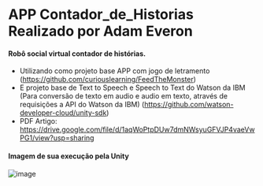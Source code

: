 # APP Contador_de_Historias Realizado por Adam Everon

#### Robô social virtual contador de histórias.

- Utilizando como projeto base APP com jogo de letramento (https://github.com/curiouslearning/FeedTheMonster)
- E projeto base de Text to Speech e Speech to Text do Watson da IBM (Para conversão de texto em audio e audio em texto, através de requisições a API do Watson da IBM) (https://github.com/watson-developer-cloud/unity-sdk)
- PDF Artigo: https://drive.google.com/file/d/1aqWoPtpDUw7dmNWsyuGFVJP4vaeVwPG1/view?usp=sharing

#### Imagem de sua execução pela Unity
![image](https://user-images.githubusercontent.com/24993219/146648924-02443c72-b540-4c4d-90ff-0975585bd854.png)
